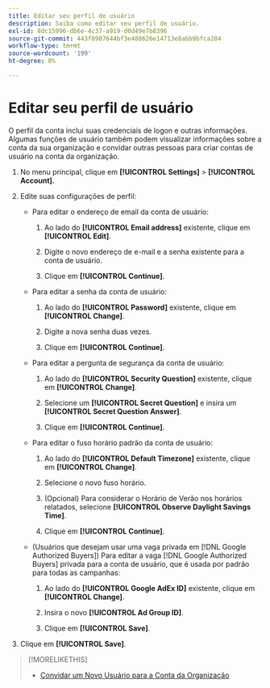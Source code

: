 ```yaml
---
title: Editar seu perfil de usuário
description: Saiba como editar seu perfil de usuário.
exl-id: 8dc15996-db6e-4c37-a919-d0d49e7b8396
source-git-commit: 443f8907644bf3e480626e14713e8abb9bfca284
workflow-type: tm+mt
source-wordcount: '199'
ht-degree: 0%

---
```


# Editar seu perfil de usuário

O perfil da conta inclui suas credenciais de logon e outras informações. Algumas funções de usuário também podem visualizar informações sobre a conta da sua organização e convidar outras pessoas para criar contas de usuário na conta da organização.

1. No menu principal, clique em **[!UICONTROL Settings]** > **[!UICONTROL Account].**

1. Edite suas configurações de perfil:

   * Para editar o endereço de email da conta de usuário:

      1. Ao lado do **[!UICONTROL Email address]** existente, clique em **[!UICONTROL Edit]**.

      1. Digite o novo endereço de e-mail e a senha existente para a conta de usuário.

      1. Clique em **[!UICONTROL Continue]**.

   * Para editar a senha da conta de usuário:

      1. Ao lado do **[!UICONTROL Password]** existente, clique em **[!UICONTROL Change]**.

      1. Digite a nova senha duas vezes.

      1. Clique em **[!UICONTROL Continue]**.

   * Para editar a pergunta de segurança da conta de usuário:

      1. Ao lado do **[!UICONTROL Security Question]** existente, clique em **[!UICONTROL Change]**.

      1. Selecione um **[!UICONTROL Secret Question]** e insira um **[!UICONTROL Secret Question Answer]**.

      1. Clique em **[!UICONTROL Continue]**.

   * Para editar o fuso horário padrão da conta de usuário:

      1. Ao lado do **[!UICONTROL Default Timezone]** existente, clique em **[!UICONTROL Change]**.

      1. Selecione o novo fuso horário.

      1. (Opcional) Para considerar o Horário de Verão nos horários relatados, selecione **[!UICONTROL Observe Daylight Savings Time]**.

      1. Clique em **[!UICONTROL Continue]**.

   * (Usuários que desejam usar uma vaga privada em [!DNL Google Authorized Buyers]) Para editar a vaga [!DNL Google Authorized Buyers] privada para a conta de usuário, que é usada por padrão para todas as campanhas:

      1. Ao lado do **[!UICONTROL Google AdEx ID]** existente, clique em **[!UICONTROL Change]**.

      1. Insira o novo **[!UICONTROL Ad Group ID]**.

      1. Clique em **[!UICONTROL Save]**.

1. Clique em **[!UICONTROL Save]**.

>[!MORELIKETHIS]
>
>* [Convidar um Novo Usuário para a Conta da Organização](user-invite.md)

<!-- >* [User Profile and Organization Account Settings](user-and-account-settings.md) -->
